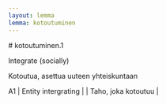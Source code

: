 ```yaml
---
layout: lemma
lemma: kotoutuminen
---
```


<div class="sense">
# <span class="sensename">kotoutuminen.1</span>

<span class="description">Integrate (socially)</span>

<span class="description">Kotoutua, asettua uuteen yhteiskuntaan</span>

A1 | Entity intergrating |   | Taho, joka kotoutuu |  

</div>

